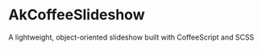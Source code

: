 AkCoffeeSlideshow
=================

A lightweight, object-oriented slideshow built with CoffeeScript and SCSS
